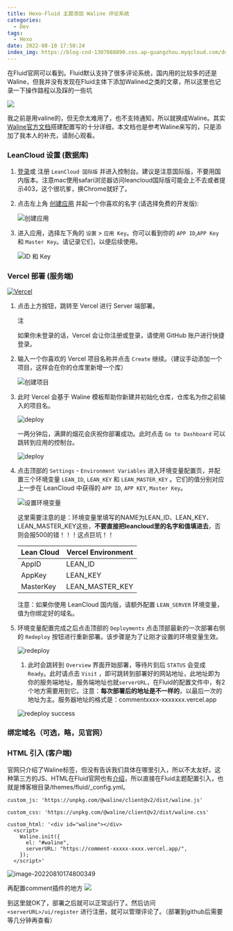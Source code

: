 ```yaml
---
title: Hexo-Fluid 主题添加 Waline 评论系统
categories:
  - Dev
tags:
  - Hexo
date: 2022-08-10 17:50:24
index_img: https://blog-cnd-1307088890.cos.ap-guangzhou.myqcloud.com/download-16601251561781.png
---
```

在Fluid官网可以看到。Fluid默认支持了很多评论系统，国内用的比较多的还是Waline，但我并没有发现在Fluid主体下添加Walined之类的文章，所以这里也记录一下操作路程以及踩的一些坑
<!-- more -->
<!-- categories:Dev、Ops、Study、Sth、News-->
<!-- tags: 
Python、MySQL、LeetCode、机器学习、Linux、Big Data、Java、BlockChain、Docker、Web 、分布式、
Maven、数据结构、JVM、JavaScript、Crontab、Shell、Ubuntu、VPN、NodeJS、String、VM、Hadoop、
Life、树莓派、Git、Hexo
 -->


![](https://blog-cnd-1307088890.cos.ap-guangzhou.myqcloud.com/image-20220810164855153.png)

我之前是用valine的，但无奈太难用了，也不支持通知，所以就换成Waline。其实[Waline官方文档](https://waline.js.org/guide/get-started.html)搭建配置写的十分详细，本文档也是参考Waline来写的，只是添加了我本人的补充，请耐心观看。



### LeanCloud 设置 (数据库)

1. [登录](https://console.leancloud.app/login)或 注册 `LeanCloud 国际版` 并进入控制台。建议是注意国际版，不要用国内版本。注意mac使用safari浏览器访问leancloud国际版可能会上不去或者提示403，这个很坑爹，换Chrome就好了。

2. 点击左上角 [创建应用](https://console.leancloud.app/apps) 并起一个你喜欢的名字 (请选择免费的开发版):

   ![创建应用](https://blog-cnd-1307088890.cos.ap-guangzhou.myqcloud.com/leancloud-1.f7a36b20.png)

3. 进入应用，选择左下角的 `设置` > `应用 Key`。你可以看到你的 `APP ID`,`APP Key` 和 `Master Key`。请记录它们，以便后续使用。

   ![ID 和 Key](https://blog-cnd-1307088890.cos.ap-guangzhou.myqcloud.com/leancloud-2.4cc69975.png)



### Vercel 部署 (服务端)

[![Vercel](https://vercel.com/button)](https://vercel.com/new/clone?repository-url=https%3A%2F%2Fgithub.com%2Fwalinejs%2Fwaline%2Ftree%2Fmain%2Fexample)

1. 点击上方按钮，跳转至 Vercel 进行 Server 端部署。

   注

   如果你未登录的话，Vercel 会让你注册或登录，请使用 GitHub 账户进行快捷登录。

2. 输入一个你喜欢的 Vercel 项目名称并点击 `Create` 继续。（建议手动添加一个项目，这样会在你的仓库里新增一个库）

   ![创建项目](https://waline.js.org/assets/vercel-1.4e9dd7aa.png)

3. 此时 Vercel 会基于 Waline 模板帮助你新建并初始化仓库，仓库名为你之前输入的项目名。

   ![deploy](https://waline.js.org/assets/vercel-3.0918fcee.png)

   一两分钟后，满屏的烟花会庆祝你部署成功。此时点击 `Go to Dashboard` 可以跳转到应用的控制台。

   ![deploy](https://waline.js.org/assets/vercel-4.f7f4c12b.png)

4. 点击顶部的 `Settings` - `Environment Variables` 进入环境变量配置页，并配置三个环境变量 `LEAN_ID`, `LEAN_KEY` 和 `LEAN_MASTER_KEY` 。它们的值分别对应上一步在 LeanCloud 中获得的 `APP ID`, `APP KEY`, `Master Key`。

   ![设置环境变量](https://waline.js.org/assets/vercel-5.3a5de7f0.png)

   

   这里需要注意的是：环境变量里填写的NAME为LEAN_ID、LEAN_KEY、LEAN_MASTER_KEY这些，**不要直接把leancloud里的名字和值填进去**，否则会报500的错！！！这点巨坑！！

   | Lean Cloud | Vercel Environment |
   | ---------- | ------------------ |
   | AppID      | LEAN_ID            |
   | AppKey     | LEAN_KEY           |
   | MasterKey  | LEAN_MASTER_KEY    |

   注意：如果你使用 LeanCloud 国内版，请额外配置 `LEAN_SERVER` 环境变量，值为你绑定好的域名。

5. 环境变量配置完成之后点击顶部的 `Deployments` 点击顶部最新的一次部署右侧的 `Redeploy` 按钮进行重新部署。该步骤是为了让刚才设置的环境变量生效。

   ![redeploy](https://waline.js.org/assets/vercel-6.c1af01b1.png)

   1. 此时会跳转到 `Overview` 界面开始部署，等待片刻后 `STATUS` 会变成 `Ready`。此时请点击 `Visit` ，即可跳转到部署好的网站地址，此地址即为你的服务端地址，服务端地址也就`serverURL`，在Fluid的配置文件中，有2个地方需要用到它。注意：**每次部署后的地址是不一样的**，以最后一次的地址为主。服务器地址的格式是：commentxxxx-xxxxxxx.vercel.app

   ![redeploy success](https://waline.js.org/assets/vercel-7.2478902b.png)

### 绑定域名（可选，略，见官网）



### HTML 引入 (客户端)

官网只介绍了Waline标签，但没有告诉我们具体在哪里引入，所以不太友好。这种第三方的JS、HTML在Fluid官网也有[介绍](https://fluid-dev.github.io/hexo-fluid-docs/guide/#%E8%87%AA%E5%AE%9A%E4%B9%89-js-css-html)，所以直接在Fluid主题配置引入，也就是博客根目录/themes/fluid/_config.yml。

```
custom_js: 'https://unpkg.com/@waline/client@v2/dist/waline.js'

custom_css: 'https://unpkg.com/@waline/client@v2/dist/waline.css'

custom_html: '<div id="waline"></div>
  <script>
    Waline.init({
      el: "#waline",
      serverURL: "https://comment-xxxxx-xxxx.vercel.app/",
    });
  </script>'
```

![image-20220810174800349](https://blog-cnd-1307088890.cos.ap-guangzhou.myqcloud.com/image-20220810174800349.png)

再配置comment插件的地方
![](https://blog-cnd-1307088890.cos.ap-guangzhou.myqcloud.com/1f49de838b4445488b81a4801c20952.jpg)

到这里就OK了，部署之后就可以正常运行了。然后访问 `<serverURL>/ui/register` 进行注册，就可以管理评论了。（部署到github后需要等几分钟再查看）

